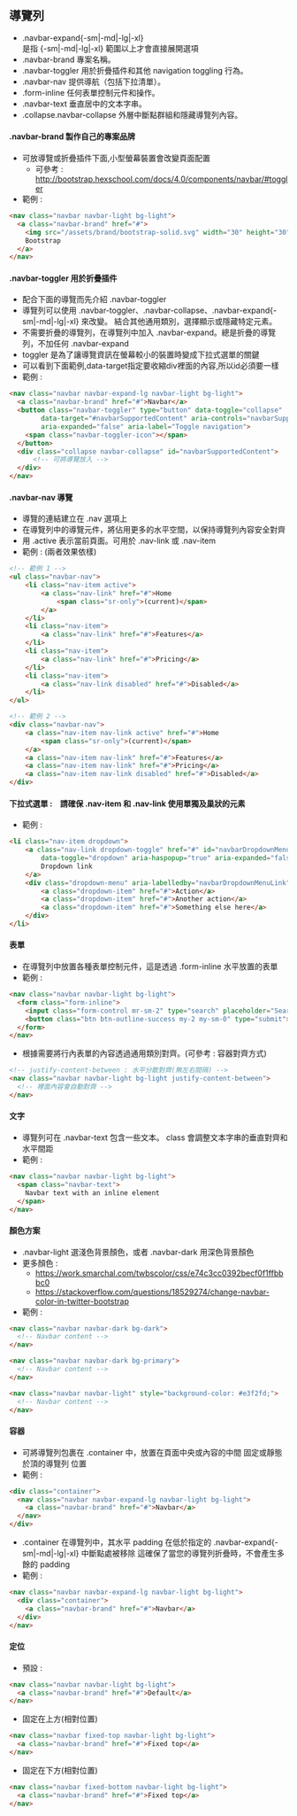 
## 導覽列

- .navbar-expand{-sm|-md|-lg|-xl}  
  是指 {-sm|-md|-lg|-xl}  範圍以上才會直接展開選項
- .navbar-brand 專案名稱。
- .navbar-toggler 用於折疊插件和其他 navigation toggling 行為。
- .navbar-nav 提供導航（包括下拉清單）。
- .form-inline 任何表單控制元件和操作。
- .navbar-text 垂直居中的文本字串。
- .collapse.navbar-collapse 外層中斷點群組和隱藏導覽列內容。

#### .navbar-brand 製作自己的專案品牌
- 可放導覽或折疊插件下面,小型螢幕裝置會改變頁面配置
    - 可參考 : http://bootstrap.hexschool.com/docs/4.0/components/navbar/#toggler
- 範例 : 
```html
<nav class="navbar navbar-light bg-light">
  <a class="navbar-brand" href="#">
    <img src="/assets/brand/bootstrap-solid.svg" width="30" height="30" class="d-inline-block align-top" alt="">
    Bootstrap
  </a>
</nav>
```

#### .navbar-toggler 用於折疊插件
- 配合下面的導覽而先介紹 .navbar-toggler
- 導覽列可以使用 .navbar-toggler、.navbar-collapse、.navbar-expand{-sm|-md|-lg|-xl} 來改變。
  結合其他通用類別，選擇顯示或隱藏特定元素。
- 不需要折疊的導覽列，在導覽列中加入 .navbar-expand。總是折疊的導覽列，不加任何 .navbar-expand 
- toggler 是為了讓導覽資訊在螢幕較小的裝置時變成下拉式選單的關鍵
- 可以看到下面範例,data-target指定要收縮div裡面的內容,所以id必須要一樣
- 範例 :
```html
<nav class="navbar navbar-expand-lg navbar-light bg-light">
  <a class="navbar-brand" href="#">Navbar</a>
  <button class="navbar-toggler" type="button" data-toggle="collapse" 
        data-target="#navbarSupportedContent" aria-controls="navbarSupportedContent" 
        aria-expanded="false" aria-label="Toggle navigation">
    <span class="navbar-toggler-icon"></span>
  </button>
  <div class="collapse navbar-collapse" id="navbarSupportedContent">
      <!-- 可將導覽放入 -->
  </div>
</nav>
```

#### .navbar-nav 導覽
- 導覽的連結建立在 .nav 選項上
- 在導覽列中的導覽元件，將佔用更多的水平空間，以保持導覽列內容安全對齊
-  用 .active 表示當前頁面。可用於 .nav-link 或 .nav-item
- 範例 : (兩者效果依樣)

```html
<!-- 範例 1 -->
<ul class="navbar-nav">
    <li class="nav-item active">
        <a class="nav-link" href="#">Home 
            <span class="sr-only">(current)</span>
        </a>
    </li>
    <li class="nav-item">
        <a class="nav-link" href="#">Features</a>
    </li>
    <li class="nav-item">
        <a class="nav-link" href="#">Pricing</a>
    </li>
    <li class="nav-item">
        <a class="nav-link disabled" href="#">Disabled</a>
    </li>
</ul>

<!-- 範例 2 -->
<div class="navbar-nav">
    <a class="nav-item nav-link active" href="#">Home 
        <span class="sr-only">(current)</span>
    </a>
    <a class="nav-item nav-link" href="#">Features</a>
    <a class="nav-item nav-link" href="#">Pricing</a>
    <a class="nav-item nav-link disabled" href="#">Disabled</a>
</div>
```

#### 下拉式選單 :　請確保 .nav-item 和 .nav-link 使用單獨及巢狀的元素
- 範例 :
```html
<li class="nav-item dropdown">
    <a class="nav-link dropdown-toggle" href="#" id="navbarDropdownMenuLink" 
        data-toggle="dropdown" aria-haspopup="true" aria-expanded="false">
        Dropdown link
    </a>
    <div class="dropdown-menu" aria-labelledby="navbarDropdownMenuLink">
        <a class="dropdown-item" href="#">Action</a>
        <a class="dropdown-item" href="#">Another action</a>
        <a class="dropdown-item" href="#">Something else here</a>
    </div>
</li>
```

#### 表單
- 在導覽列中放置各種表單控制元件，這是透過 .form-inline 水平放置的表單
- 範例 :
```html
<nav class="navbar navbar-light bg-light">
  <form class="form-inline">
    <input class="form-control mr-sm-2" type="search" placeholder="Search" aria-label="Search">
    <button class="btn btn-outline-success my-2 my-sm-0" type="submit">Search</button>
  </form>
</nav>
```
- 根據需要將行內表單的內容透過通用類別對齊。(可參考 : 容器對齊方式)
```html
<!-- justify-content-between : 水平分散對齊(無左右間隔) -->
<nav class="navbar navbar-light bg-light justify-content-between">
  <!-- 裡面內容會自動對齊 -->
</nav>
```

#### 文字
- 導覽列可在 .navbar-text 包含一些文本。 class 會調整文本字串的垂直對齊和水平間距
- 範例 :
```html
<nav class="navbar navbar-light bg-light">
  <span class="navbar-text">
    Navbar text with an inline element
  </span>
</nav>
```

#### 顏色方案
- .navbar-light 選淺色背景顏色，或者 .navbar-dark 用深色背景顏色
- 更多顏色 : 
    - https://work.smarchal.com/twbscolor/css/e74c3cc0392becf0f1ffbbbc0
    - https://stackoverflow.com/questions/18529274/change-navbar-color-in-twitter-bootstrap
- 範例 : 

```html
<nav class="navbar navbar-dark bg-dark">
  <!-- Navbar content -->
</nav>

<nav class="navbar navbar-dark bg-primary">
  <!-- Navbar content -->
</nav>

<nav class="navbar navbar-light" style="background-color: #e3f2fd;">
  <!-- Navbar content -->
</nav>
```

#### 容器
- 可將導覽列包裹在 .container 中，放置在頁面中央或內容的中間 固定或靜態於頂的導覽列 位置
- 範例 : 

```html
<div class="container">
  <nav class="navbar navbar-expand-lg navbar-light bg-light">
    <a class="navbar-brand" href="#">Navbar</a>
  </nav>
</div>
```
- .container 在導覽列中，其水平 padding 在低於指定的 .navbar-expand{-sm|-md|-lg|-xl} 中斷點處被移除
  這確保了當您的導覽列折疊時，不會產生多餘的 padding
- 範例 : 

```html
<nav class="navbar navbar-expand-lg navbar-light bg-light">
  <div class="container">
    <a class="navbar-brand" href="#">Navbar</a>
  </div>
</nav>
```

#### 定位
- 預設 : 

```html
<nav class="navbar navbar-light bg-light">
  <a class="navbar-brand" href="#">Default</a>
</nav>
```
- 固定在上方(相對位置)

```html
<nav class="navbar fixed-top navbar-light bg-light">
  <a class="navbar-brand" href="#">Fixed top</a>
</nav>
```
- 固定在下方(相對位置)

```html
<nav class="navbar fixed-bottom navbar-light bg-light">
  <a class="navbar-brand" href="#">Fixed top</a>
</nav>
```
